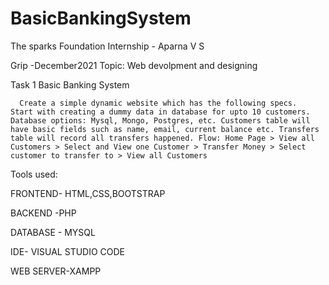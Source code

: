 # BasicBankingSystem
The sparks Foundation Internship - Aparna V S

Grip -December2021
Topic: Web devolpment and designing

Task 1
Basic Banking System

      Create a simple dynamic website which has the following specs.  Start with creating a dummy data in database for upto 10 customers. Database options: Mysql, Mongo, Postgres, etc. Customers table will have basic fields such as name, email, current balance etc. Transfers table will record all transfers happened. Flow: Home Page > View all Customers > Select and View one Customer > Transfer Money > Select customer to transfer to > View all Customers

Tools used:

FRONTEND- HTML,CSS,BOOTSTRAP

BACKEND -PHP

DATABASE - MYSQL

IDE- VISUAL STUDIO CODE

WEB SERVER-XAMPP
